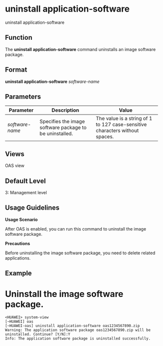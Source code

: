 uninstall application-software
==============================

uninstall application-software

Function
--------



The **uninstall application-software** command uninstalls an image software package.




Format
------

**uninstall application-software** *software-name*


Parameters
----------

| Parameter | Description | Value |
| --- | --- | --- |
| *software-name* | Specifies the image software package to be uninstalled. | The value is a string of 1 to 127 case-sensitive characters without spaces. |



Views
-----

OAS view


Default Level
-------------

3: Management level


Usage Guidelines
----------------

**Usage Scenario**

After OAS is enabled, you can run this command to uninstall the image software package.

**Precautions**

Before uninstalling the image software package, you need to delete related applications.


Example
-------

# Uninstall the image software package.
```
<HUAWEI> system-view
[~HUAWEI] oas
[~HUAWEI-oas] uninstall application-software oas1234567890.zip
Warning: The application software package oas1234567890.zip will be uninstalled. Continue? [Y/N]:Y
Info: The application software package is uninstalled successfully.

```